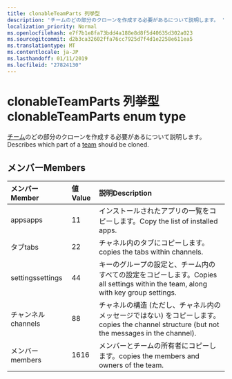 ```yaml
---
title: clonableTeamParts 列挙型
description: 'チームのどの部分のクローンを作成する必要があるについて説明します。 '
localization_priority: Normal
ms.openlocfilehash: e7f7b1e8fa73bdd4a188e8d8f5d40635d302a023
ms.sourcegitcommit: d2b3ca32602ffa76cc7925d7f4d1e2258e611ea5
ms.translationtype: MT
ms.contentlocale: ja-JP
ms.lasthandoff: 01/11/2019
ms.locfileid: "27824130"
---
```

# <a name="clonableteamparts-enum-type"></a><span data-ttu-id="dd7f6-103">clonableTeamParts 列挙型</span><span class="sxs-lookup"><span data-stu-id="dd7f6-103">clonableTeamParts enum type</span></span>



<span data-ttu-id="dd7f6-104">[チーム](../resources/team.md)のどの部分のクローンを作成する必要があるについて説明します。</span><span class="sxs-lookup"><span data-stu-id="dd7f6-104">Describes which part of a [team](../resources/team.md) should be cloned.</span></span> 

## <a name="members"></a><span data-ttu-id="dd7f6-105">メンバー</span><span class="sxs-lookup"><span data-stu-id="dd7f6-105">Members</span></span>

| <span data-ttu-id="dd7f6-106">メンバー</span><span class="sxs-lookup"><span data-stu-id="dd7f6-106">Member</span></span> | <span data-ttu-id="dd7f6-107">値</span><span class="sxs-lookup"><span data-stu-id="dd7f6-107">Value</span></span>| <span data-ttu-id="dd7f6-108">説明</span><span class="sxs-lookup"><span data-stu-id="dd7f6-108">Description</span></span> |
|:---------------|:--------|:----------|
|<span data-ttu-id="dd7f6-109">apps</span><span class="sxs-lookup"><span data-stu-id="dd7f6-109">apps</span></span>|<span data-ttu-id="dd7f6-110">1</span><span class="sxs-lookup"><span data-stu-id="dd7f6-110">1</span></span>|<span data-ttu-id="dd7f6-111">インストールされたアプリの一覧をコピーします。</span><span class="sxs-lookup"><span data-stu-id="dd7f6-111">Copy the list of installed apps.</span></span>|
|<span data-ttu-id="dd7f6-112">タブ</span><span class="sxs-lookup"><span data-stu-id="dd7f6-112">tabs</span></span>|<span data-ttu-id="dd7f6-113">2</span><span class="sxs-lookup"><span data-stu-id="dd7f6-113">2</span></span>|<span data-ttu-id="dd7f6-114">チャネル内のタブにコピーします。</span><span class="sxs-lookup"><span data-stu-id="dd7f6-114">copies the tabs within channels.</span></span>|
|<span data-ttu-id="dd7f6-115">settings</span><span class="sxs-lookup"><span data-stu-id="dd7f6-115">settings</span></span>|<span data-ttu-id="dd7f6-116">4</span><span class="sxs-lookup"><span data-stu-id="dd7f6-116">4</span></span>|<span data-ttu-id="dd7f6-117">キーのグループの設定と、チーム内のすべての設定をコピーします。</span><span class="sxs-lookup"><span data-stu-id="dd7f6-117">Copies all settings within the team, along with key group settings.</span></span>|
|<span data-ttu-id="dd7f6-118">チャンネル</span><span class="sxs-lookup"><span data-stu-id="dd7f6-118">channels</span></span>|<span data-ttu-id="dd7f6-119">8</span><span class="sxs-lookup"><span data-stu-id="dd7f6-119">8</span></span>|<span data-ttu-id="dd7f6-120">チャネルの構造 (ただし、チャネル内のメッセージではない) をコピーします。</span><span class="sxs-lookup"><span data-stu-id="dd7f6-120">copies the channel structure (but not the messages in the channel).</span></span>|
|<span data-ttu-id="dd7f6-121">メンバー</span><span class="sxs-lookup"><span data-stu-id="dd7f6-121">members</span></span>|<span data-ttu-id="dd7f6-122">16</span><span class="sxs-lookup"><span data-stu-id="dd7f6-122">16</span></span>|<span data-ttu-id="dd7f6-123">メンバーとチームの所有者にコピーします。</span><span class="sxs-lookup"><span data-stu-id="dd7f6-123">copies the members and owners of the team.</span></span>|
